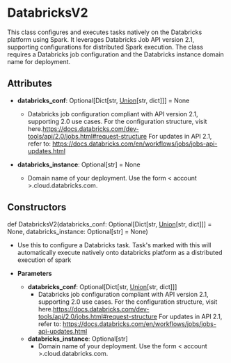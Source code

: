 # DatabricksV2

This class configures and executes tasks natively on the Databricks platform using Spark. It leverages Databricks Job API version 2.1, supporting configurations for distributed Spark execution. The class requires a Databricks job configuration and the Databricks instance domain name for deployment.

## Attributes

- **databricks_conf**: Optional[Dict[str, [Union](flytekit_models_literals_union)[str, dict]]] = None
  - Databricks job configuration compliant with API version 2.1, supporting 2.0 use cases. For the configuration structure, visit here.https://docs.databricks.com/dev-tools/api/2.0/jobs.html#request-structure For updates in API 2.1, refer to: https://docs.databricks.com/en/workflows/jobs/jobs-api-updates.html

- **databricks_instance**: Optional[str] = None
  - Domain name of your deployment. Use the form &lt; account &gt;.cloud.databricks.com.

## Constructors
def DatabricksV2(databricks_conf: Optional[Dict[str, [Union](flytekit_models_literals_union)[str, dict]]] = None, databricks_instance: Optional[str] = None)
-  Use this to configure a Databricks task. Task&#x27;s marked with this will automatically execute natively onto databricks platform as a distributed execution of spark
- **Parameters**

  - **databricks_conf**: Optional[Dict[str, [Union](flytekit_models_literals_union)[str, dict]]]
    - Databricks job configuration compliant with API version 2.1, supporting 2.0 use cases. For the configuration structure, visit here.https://docs.databricks.com/dev-tools/api/2.0/jobs.html#request-structure For updates in API 2.1, refer to: https://docs.databricks.com/en/workflows/jobs/jobs-api-updates.html
  - **databricks_instance**: Optional[str]
    - Domain name of your deployment. Use the form &lt; account &gt;.cloud.databricks.com.



